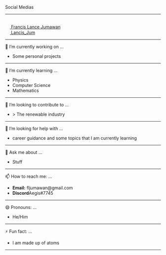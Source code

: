Social Medias
<hr>
<br>
<a href = 'https://www.linkedin.com/in/francis-lance-jumawan/'><img src = 'https://image.flaticon.com/icons/png/512/174/174857.png' height = 15px></img> Francis Lance Jumawan </a>
<br>
<a href = 'https://twitter.com/Lancis_Jum'><img src = 'https://toppng.com/uploads/preview/twitter-logo-11549680523gyu1fhgduu.png' height = 15px></img> Lancis_Jum </a>
<hr>
🔭 I’m currently working on ... 
<br>
<ul> 
        <li>Some personal projects </li>
</ul>
<hr>
🌱 I’m currently learning ... 
<br>
<ul> 
        <li>Physics </li>
        <li>Computer Science </li>
        <li>Mathematics </li>
</ul>

<hr>
👯 I’m looking to contribute to ...
<br>
<ul> 
        <li>> The renewable industry  </li>
</ul>
<hr>
🤔 I’m looking for help with ...
<br>
<ul> 
        <li>career guidance and some topics that I am currently learning </li>
</ul>
<hr>
💬 Ask me about ...
<br>
<ul> 
        <li>Stuff</li>
</ul>
<hr>
📫 How to reach me: ...
<br>
<ul> 
        <li><Strong>Email:</Strong> fljumawan@gmail.com</li>
        <li><Strong>Discord</Strong>Aegis#7745</li>
</ul>
<hr>
😄 Pronouns: ...
<br>
<ul> 
        <li>He/Him</li>
</ul>
<hr>
⚡ Fun fact: ...
<br>
<ul> 
        <li>I am made up of atoms</li>
</ul>
<hr>
